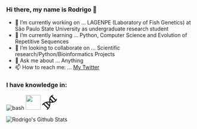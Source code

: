 ### Hi there, my name is Rodrigo 👋

- 🔭 I’m currently working on ... LAGENPE (Laboratory of Fish Genetics) at São Paulo State University as undergraduate research student  
- 🌱 I’m currently learning ... Python, Computer Science and Evolution of Repetitive Sequences
- 👯 I’m looking to collaborate on ... Scientific research/Python/Bioinformatics Projects
- 💬 Ask me about ... Anything
- 📫 How to reach me: ... [My Twitter](https://twitter.com/rmcalegari)

<h3 align="left"> I have knowledge in:</h3>
<p align="left"> <img src="https://camo.githubusercontent.com/902b40a1a237f9f1fafdca5ea16da3c4f2825651/68747470733a2f2f7777772e766563746f726c6f676f2e7a6f6e652f6c6f676f732f676e755f626173682f676e755f626173682d69636f6e2e737667" alt="bash" data-canonical-src="https://www.vectorlogo.zone/logos/gnu_bash/gnu_bash-icon.svg" style="max-width:100%;" width="40" height="40">
<img src="https://github.com/RodrigoMilan/RodrigoMilan/blob/main/images/python.ico" style="max-width:100%;" width="40" height="40"> 
<img src="https://github.com/RodrigoMilan/RodrigoMilan/blob/main/images/dna-chain.svg" style="max-width:100%;" width="40" height="40"> 
</p>



<img align="left" alt="Rodrigo's Github Stats" src="https://github-readme-stats.vercel.app/api?username=MilanCalegari&show_icons=true&hide_border=true&theme=dracula&include_all_commits=true" />
